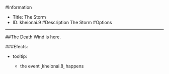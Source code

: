 #Information
 - Title: The Storm
 - ID: kheionai.9
#Description
The Storm
#Options

___
##The Death Wind is here.

###Efects:<ul><li>tooltip:</li><ul><li>the event ˻kheionai.8˼ happens</li></ul></ul>
